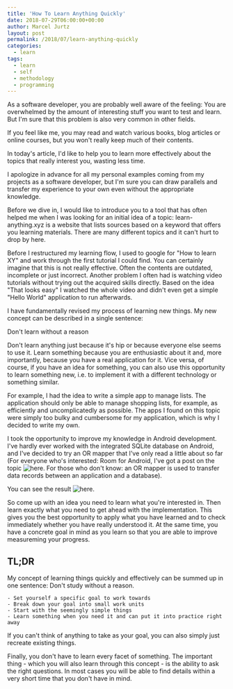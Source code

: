 ```yaml
---
title: 'How To Learn Anything Quickly'
date: 2018-07-29T06:00:00+00:00
author: Marcel Jurtz
layout: post
permalink: /2018/07/learn-anything-quickly
categories:
  - learn
tags:
  - learn
  - self
  - methodology
  - programming
---
```


As a software developer, you are probably well aware of the feeling: 
You are overwhelmed by the amount of interesting stuff you want to test and learn. 
But I'm sure that this problem is also very common in other fields.

If you feel like me, you may read and watch various books, blog articles or online courses, 
but you won't really keep much of their contents.

In today's article, I'd like to help you to learn more effectively about the topics that really interest you, wasting less time.

I apologize in advance for all my personal examples coming from my projects as a software developer, 
but I'm sure you can draw parallels and transfer my experience to your own even without the appropriate knowledge.

Before we dive in, I would like to introduce you to a tool that has often helped me when I was looking for an initial idea of a topic: 
learn-anything.xyz is a website that lists sources based on a keyword that offers you learning materials. 
There are many different topics and it can't hurt to drop by here.

Before I restructured my learning flow, I used to google for "How to learn XY" and work through the first tutorial I could find. 
You can certainly imagine that this is not really effective. Often the contents are outdated, incomplete or just incorrect. 
Another problem I often had is watching video tutorials without trying out the acquired skills directly. 
Based on the idea "That looks easy" I watched the whole video and didn't even get a simple "Hello World" application to run afterwards.

I have fundamentally revised my process of learning new things. My new concept can be described in a single sentence:

Don't learn without a reason

Don't learn anything just because it's hip or because everyone else seems to use it. 
Learn something because you are enthusiastic about it and, more importantly, because you have a real application for it. 
Vice versa, of course, if you have an idea for something, you can also use this opportunity to learn something new, 
i.e. to implement it with a different technology or something similar.

For example, I had the idea to write a simple app to manage lists. The application should only be able to manage shopping lists, 
for example, as efficiently and uncomplicatedly as possible. 
The apps I found on this topic were simply too bulky and cumbersome for my application, which is why I decided to write my own.

I took the opportunity to improve my knowledge in Android development. 
I've hardly ever worked with the integrated SQLite database on Android, 
and I've decided to try an OR mapper that I've only read a little about so far 
(For everyone who's interested: Room for Android, 
I've got a post on the topic ![here](https://blog.mjurtz.com/2018/02/introduction-to-room-for-android/). 
For those who don't know: an OR mapper is used to transfer data records between an application and a database).

You can see the result ![here](https://blog.mjurtz.com/2018/03/sideproject-sist/).

So come up with an idea you need to learn what you're interested in. 
Then learn exactly what you need to get ahead with the implementation. 
This gives you the best opportunity to apply what you have learned and to check immediately whether you have really understood it. 
At the same time, you have a concrete goal in mind as you learn so that you are able to improve measureming your progress.

## TL;DR

My concept of learning things quickly and effectively can be summed up in one sentence: Don't study without a reason.

	- Set yourself a specific goal to work towards
	- Break down your goal into small work units
	- Start with the seemingly simple things
	- Learn something when you need it and can put it into practice right away

If you can't think of anything to take as your goal, you can also simply just recreate existing things.

Finally, you don't have to learn every facet of something. 
The important thing - which you will also learn through this concept - is the ability to ask the right questions. 
In most cases you will be able to find details within a very short time that you don't have in mind.
